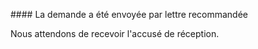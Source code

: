 #### La demande a été envoyée par lettre recommandée

Nous attendons de recevoir l'accusé de réception.
